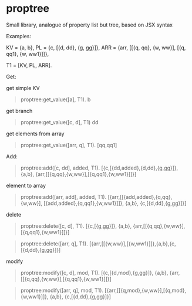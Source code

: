 proptree
========

Small library, analogue of property list but tree, based on JSX syntax

Examples:

KV = {a, b},
PL = {c, [{d, dd}, {g, gg}]},
ARR = {arr, [[{q, qq}, {w, ww}], [{q, qq1}, {w, ww1}]]},

T1 = [KV, PL, ARR].

Get:

get simple KV
> proptree:get_value([a], T1).
b

get branch 
> proptree:get_value([c, d], T1)
dd

get elements from array
> proptree:get_value([arr, q], T1).
[qq,qq1]


Add:

> proptree:add([c, dd], added, T1).
[{c,[{dd,added},{d,dd},{g,gg}]},
 {a,b},
 {arr,[[{q,qq},{w,ww}],[{q,qq1},{w,ww1}]]}]

element to array
> proptree:add([arr, add], added, T1).
[{arr,[[{add,added},{q,qq},{w,ww}],
       [{add,added},{q,qq1},{w,ww1}]]},
 {a,b},
 {c,[{d,dd},{g,gg}]}]

delete
> proptree:delete([c, d], T1).
[{c,[{g,gg}]},
 {a,b},
 {arr,[[{q,qq},{w,ww}],[{q,qq1},{w,ww1}]]}]

> proptree:delete([arr, q], T1). 
[{arr,[[{w,ww}],[{w,ww1}]]},{a,b},{c,[{d,dd},{g,gg}]}]

modify
> proptree:modify([c, d], mod, T1).
[{c,[{d,mod},{g,gg}]},
 {a,b},
 {arr,[[{q,qq},{w,ww}],[{q,qq1},{w,ww1}]]}]

> proptree:modify([arr, q], mod, T1).
[{arr,[[{q,mod},{w,ww}],[{q,mod},{w,ww1}]]},
 {a,b},
 {c,[{d,dd},{g,gg}]}]

